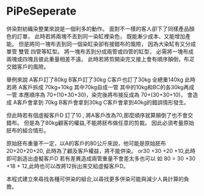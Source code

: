 # PiPeSeperate

併染對紡織染整業來說是一個利多的動作。
面對不一樣的客人卻下了同樣產品顏色的訂單，
此時若將兩塊不丟到同一染缸裡染色，
既能漸少成本、又能增加產能。
但是將同一塊布丟到同一個染缸染卻有接錯布的風險，
因為大染缸有又分成 單管 雙管 四管等缸型。
將一塊布丟到分成兩管或四管的缸型，
必需將一塊布成兩塊或四塊且彼此重量相差不遠。
此時若將剪開染完又接上會有順序顛倒，布疋交錯客戶的風險。

舉例來說 A客戶訂了80kg B客戶訂了30kg C客戶也訂了30kg 全總重140kg
此時若將 A客戶拆成 70kg+10kg 
其中70kg自成一管
其中的10kg和BC的各30kg再成一管
本應順序為 70+(10+30+30)，染完後將布接反成為 70+(30+30+10)，
會造成 A客戶會拿到 70kg B客戶會拿到30kg C客戶會拿到40kg的錯誤情形發生。

但此時若有個虛擬客戶D 訂了10 , 將A客戶改為70,那麼順序就算顛倒了也不會交錯布。
但是為了80kg顧客的權益,不能將胚布做任意的剪裁。
因此必須考量原始胚布的組合情形。

原始胚布重量不一定，以A的客戶的80公斤來說，他可能是原始胚布
20+20+20+20, 此時為了顧及客戶權益，將不能併染。
or30 +30 +20 +10,此時即可創造出虛擬客戶D
若有差異造成兩管重量不會差太多也可以
如 80 = 30 +30 +18 + 12,此時也可以改將12拆出來交給虛擬客戶D。

本程式建立來尋找各種可併染的組合,以尋找更多併染可能與減少人員計算的負擔。
